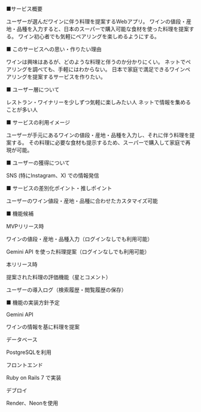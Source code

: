 ■サービス概要

ユーザーが選んだワインに伴う料理を提案するWebアプリ。
ワインの値段・産地・品種を入力すると、日本のスーパーで購入可能な食材を使った料理を提案する。
ワイン初心者でも気軽にペアリングを楽しめるようにする。

■ このサービスへの思い・作りたい理由

ワインは興味はあるが、どのような料理と伴うのか分かりにくい。
ネットでペアリングを調べても、手軽にはわからない。
日本で家庭で満足できるワインペアリングを提案するサービスを作りたい。

■ ユーザー層について

レストラン・ワイナリーを少しずつ気軽に楽しみたい人
ネットで情報を集めることが多い人

■ サービスの利用イメージ

ユーザーが手元にあるワインの値段・産地・品種を入力し、それに伴う料理を提案する。
その料理に必要な食材も提示するため、スーパーで購入して家庭で再現が可能。

■ ユーザーの獲得について

SNS (特にInstagram、X) での情報発信

■ サービスの差別化ポイント・推しポイント

ユーザーのワイン値段・産地・品種に合わせたカスタマイズ可能

■ 機能候補

MVPリリース時

ワインの値段・産地・品種入力（ログインなしでも利用可能）

Gemini API を使った料理提案（ログインなしでも利用可能）

本リリース時

提案された料理の評価機能（星とコメント）

ユーザーの導入ログ（検索履歴・閲覧履歴の保存）

■ 機能の実装方針予定

Gemini API

ワインの情報を基に料理を提案

データベース

PostgreSQLを利用

フロントエンド

Ruby on Rails 7 で実装

デブロイ

Render、Neonを使用